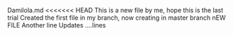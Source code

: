 Damilola.md
<<<<<<< HEAD
This is a new file by me, hope this is the last trial
Created the first file in my branch, now creating in master branch
nEW FILE 
Another line
Updates
....lines